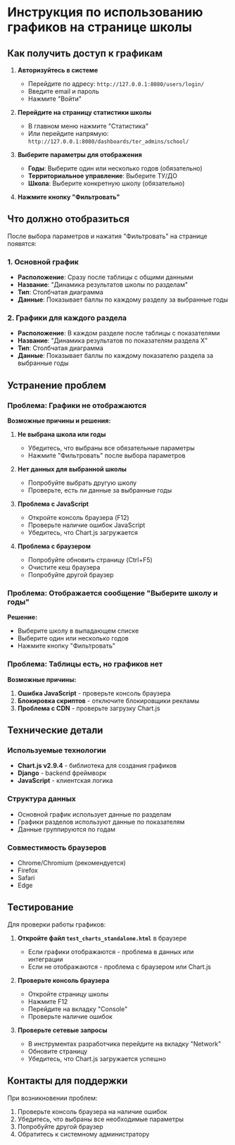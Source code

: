 # Инструкция по использованию графиков на странице школы

## Как получить доступ к графикам

1. **Авторизуйтесь в системе**
   - Перейдите по адресу: `http://127.0.0.1:8080/users/login/`
   - Введите email и пароль
   - Нажмите "Войти"

2. **Перейдите на страницу статистики школы**
   - В главном меню нажмите "Статистика"
   - Или перейдите напрямую: `http://127.0.0.1:8080/dashboards/ter_admins/school/`

3. **Выберите параметры для отображения**
   - **Годы**: Выберите один или несколько годов (обязательно)
   - **Территориальное управление**: Выберите ТУ/ДО
   - **Школа**: Выберите конкретную школу (обязательно)

4. **Нажмите кнопку "Фильтровать"**

## Что должно отобразиться

После выбора параметров и нажатия "Фильтровать" на странице появятся:

### 1. Основной график
- **Расположение**: Сразу после таблицы с общими данными
- **Название**: "Динамика результатов школы по разделам"
- **Тип**: Столбчатая диаграмма
- **Данные**: Показывает баллы по каждому разделу за выбранные годы

### 2. Графики для каждого раздела
- **Расположение**: В каждом разделе после таблицы с показателями
- **Название**: "Динамика результатов по показателям раздела X"
- **Тип**: Столбчатая диаграмма
- **Данные**: Показывает баллы по каждому показателю раздела за выбранные годы

## Устранение проблем

### Проблема: Графики не отображаются

**Возможные причины и решения:**

1. **Не выбрана школа или годы**
   - Убедитесь, что выбраны все обязательные параметры
   - Нажмите "Фильтровать" после выбора параметров

2. **Нет данных для выбранной школы**
   - Попробуйте выбрать другую школу
   - Проверьте, есть ли данные за выбранные годы

3. **Проблема с JavaScript**
   - Откройте консоль браузера (F12)
   - Проверьте наличие ошибок JavaScript
   - Убедитесь, что Chart.js загружается

4. **Проблема с браузером**
   - Попробуйте обновить страницу (Ctrl+F5)
   - Очистите кеш браузера
   - Попробуйте другой браузер

### Проблема: Отображается сообщение "Выберите школу и годы"

**Решение:**
- Выберите школу в выпадающем списке
- Выберите один или несколько годов
- Нажмите кнопку "Фильтровать"

### Проблема: Таблицы есть, но графиков нет

**Возможные причины:**
1. **Ошибка JavaScript** - проверьте консоль браузера
2. **Блокировка скриптов** - отключите блокировщики рекламы
3. **Проблема с CDN** - проверьте загрузку Chart.js

## Технические детали

### Используемые технологии
- **Chart.js v2.9.4** - библиотека для создания графиков
- **Django** - backend фреймворк
- **JavaScript** - клиентская логика

### Структура данных
- Основной график использует данные по разделам
- Графики разделов используют данные по показателям
- Данные группируются по годам

### Совместимость браузеров
- Chrome/Chromium (рекомендуется)
- Firefox
- Safari
- Edge

## Тестирование

Для проверки работы графиков:

1. **Откройте файл `test_charts_standalone.html`** в браузере
   - Если графики отображаются - проблема в данных или интеграции
   - Если не отображаются - проблема с браузером или Chart.js

2. **Проверьте консоль браузера**
   - Откройте страницу школы
   - Нажмите F12
   - Перейдите на вкладку "Console"
   - Проверьте наличие ошибок

3. **Проверьте сетевые запросы**
   - В инструментах разработчика перейдите на вкладку "Network"
   - Обновите страницу
   - Убедитесь, что Chart.js загружается успешно

## Контакты для поддержки

При возникновении проблем:
1. Проверьте консоль браузера на наличие ошибок
2. Убедитесь, что выбраны все необходимые параметры
3. Попробуйте другой браузер
4. Обратитесь к системному администратору 